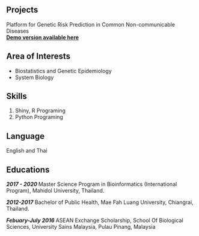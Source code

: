 ---
---

## Projects
Platform for Genetic Risk Prediction in Common Non-communicable Diseases <br>
<a href="https://megrs.shinyapps.io/MeGRS/"><strong>Demo version available here</strong></a>

## Area of Interests
 - Biostatistics and Genetic Epidemiology
 - System Biology

## Skills
1. Shiny, R Programing
2. Python Programing

## Language
English and Thai

## Educations
<strong><em>2017 - 2020 </em></strong> Master Science Program in Bioinformatics (International Program), Mahidol University, Thailand.

<strong><em>2012-2017</em></strong> Bachelor of Public Health, Mae Fah Luang University, Chiangrai, Thailand.

<strong><em>Febuary-July 2016 </em></strong> ASEAN Exchange Scholarship, School Of Biological Sciences, University Sains Malaysia, Pulau Pinang, Malaysia
